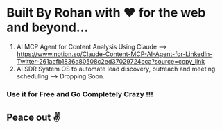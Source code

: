 # Built By Rohan with ❤️ for the web and beyond...
1. AI MCP Agent for Content Analysis Using Claude  --> https://www.notion.so/Claude-Content-MCP-AI-Agent-for-LinkedIn-Twitter-261acfb1836a80508c2ed37029724cca?source=copy_link
2. AI SDR System OS to automate lead discovery, outreach and meeting scheduling --> Dropping Soon.

### Use it for Free and Go Completely Crazy !!!
## Peace out ✌️

